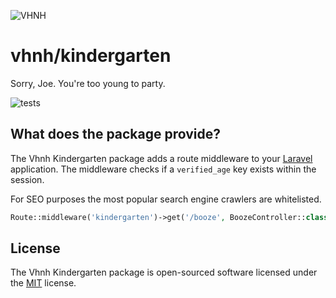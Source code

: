 ![VHNH](https://avatars3.githubusercontent.com/u/66573047?s=200)

# vhnh/kindergarten
Sorry, Joe. You're too young to party.

![tests](https://github.com/vhnh/kindergarten/workflows/tests/badge.svg)

## What does the package provide?

The Vhnh Kindergarten package adds a route middleware to your [Laravel](https://github.com/laravel/laravel) application. The middleware checks if a `verified_age` key exists within the session.

For SEO  purposes the most popular search engine crawlers are whitelisted.

```php
Route::middleware('kindergarten')->get('/booze', BoozeController::class);
```

## License
The Vhnh Kindergarten package is open-sourced software licensed under the [MIT](http://opensource.org/licenses/MIT) license.